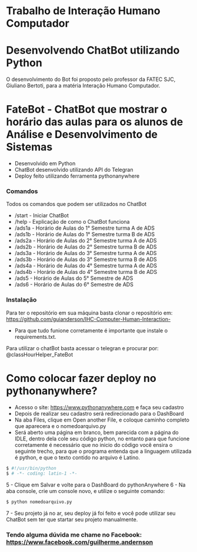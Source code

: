 ﻿# Trabalho de Interação Humano Computador
# Desenvolvendo ChatBot utilizando Python


O desenvolvimento do Bot foi proposto pelo professor da FATEC SJC, Giuliano Bertoti, para a matéria Interação Humano Computador.

# FateBot - ChatBot que mostrar o horário das aulas para os alunos de Análise e Desenvolvimento de Sistemas

  - Desenvolvido em Python
  - ChatBot desenvolvido utilizando API do Telegran
  - Deploy feito utilizando ferramenta pythonanywhere

### Comandos

Todos os comandos que podem ser utilizados no ChatBot

* /start - Iniciar ChatBot
* /help - Explicação de como o ChatBot funciona
* /ads1a - Horário de Aulas do 1° Semestre turma A de ADS
* /ads1b - Horário de Aulas do 1° Semestre turma B de ADS
* /ads2a - Horário de Aulas do 2° Semestre turma A de ADS
* /ads2b - Horário de Aulas do 2° Semestre turma B de ADS
* /ads3a - Horário de Aulas do 3° Semestre turma A de ADS
* /ads3b - Horário de Aulas do 3° Semestre turma B de ADS
* /ads4a - Horário de Aulas do 4° Semestre turma A de ADS
* /ads4b - Horário de Aulas do 4° Semestre turma B de ADS
* /ads5 - Horário de Aulas do 5° Semestre de ADS
* /ads6 - Horário de Aulas do 6° Semestre de ADS

### Instalação

Para ter o repositório em sua máquina basta clonar o repositório em: https://github.com/guianderson/IHC-Computer-Human-Interaction-

- Para que tudo funione corretamente é importante que instale o requirements.txt.

Para utilizar o chatBot basta acessar o telegran e procurar por: @classHourHelper_FateBot

# Como colocar fazer deploy no pythonanywhere?
  - Acesso o site: https://www.pythonanywhere.com e faça seu cadastro
  - Depois de realizar seu cadastro será redirecionado para o DashBoard
  - Na aba Files, clique em Open another File, e coloque caminho completo que aparecera e o nomedoarquivo.py
  - Será aberto uma página em branco, bem parecida com a página do IDLE, dentro dela cole seu código python, no entanto para que funcione corretamente é necessário que no inicio do código você ensira o seguinte trecho, para que o programa entenda que a linguagem utilizada é python, e que o texto contido no arquivo é Latino.
```sh
$ #!/usr/bin/python
$ # -*- coding: latin-1 -*-
```
5 - Clique em Salvar e volte para o DashBoard do pythonAnywhere
6 - Na aba console, crie um console novo, e utilize o seguinte comando: 
```sh
$ python nomedoarquivo.py
```
7 - Seu projeto já no ar, seu deploy já foi feito e você pode utilizar seu ChatBot sem ter que startar seu projeto manualmente.

### Tendo alguma dúvida me chame no Facebook: https://www.facebook.com/guilherme.andernson